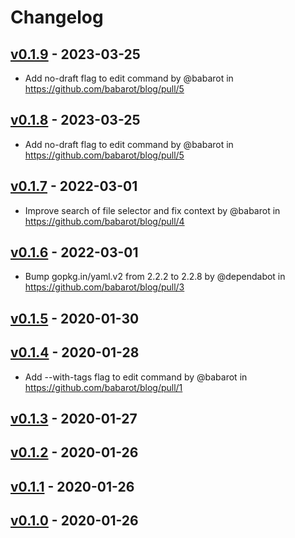 # Changelog

## [v0.1.9](https://github.com/babarot/blog/compare/v0.1.7...v0.1.9) - 2023-03-25
- Add no-draft flag to edit command by @babarot in https://github.com/babarot/blog/pull/5

## [v0.1.8](https://github.com/babarot/blog/compare/v0.1.7...v0.1.8) - 2023-03-25
- Add no-draft flag to edit command by @babarot in https://github.com/babarot/blog/pull/5

## [v0.1.7](https://github.com/babarot/blog/compare/v0.1.6...v0.1.7) - 2022-03-01
- Improve search of file selector and fix context by @babarot in https://github.com/babarot/blog/pull/4

## [v0.1.6](https://github.com/babarot/blog/compare/v0.1.5...v0.1.6) - 2022-03-01
- Bump gopkg.in/yaml.v2 from 2.2.2 to 2.2.8 by @dependabot in https://github.com/babarot/blog/pull/3

## [v0.1.5](https://github.com/babarot/blog/compare/v0.1.4...v0.1.5) - 2020-01-30

## [v0.1.4](https://github.com/babarot/blog/compare/v0.1.3...v0.1.4) - 2020-01-28
- Add --with-tags flag to edit command by @babarot in https://github.com/babarot/blog/pull/1

## [v0.1.3](https://github.com/babarot/blog/compare/v0.1.2...v0.1.3) - 2020-01-27

## [v0.1.2](https://github.com/babarot/blog/compare/v0.1.1...v0.1.2) - 2020-01-26

## [v0.1.1](https://github.com/babarot/blog/compare/v0.1.0...v0.1.1) - 2020-01-26

## [v0.1.0](https://github.com/babarot/blog/commits/v0.1.0) - 2020-01-26
